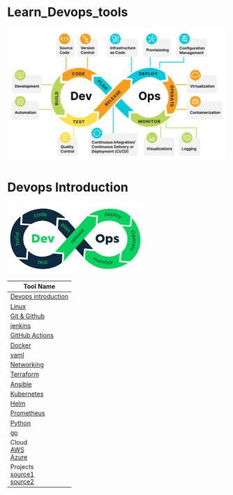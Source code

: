 # Learn_Devops_tools



![Devops Tools](https://github.com/Charan-happy/Learn_Devops_tools/blob/main/Images/Devops_intro/all_devops_tools.png)


# Devops Introduction

![Devops](https://github.com/Charan-happy/Learn_Devops_tools/blob/main/Images/Devops_intro/Devops_logo.png)

|Tool Name | 
| --- | 
| [Devops introduction](https://github.com/Charan-happy/Learn_Devops_tools/blob/main/Devops_Introduction.md)|
| [Linux ](https://github.com/Charan-happy/Learn_Devops_tools/blob/main/linux.md)
| [Git & Github](https://github.com/Charan-happy/Learn_Devops_tools/tree/main/Git%20and%20Github)
| [jenkins ](https://github.com/Charan-happy/Learn_Devops_tools/tree/main/Jenkins)
| [GitHub Actions](https://github.com/charan-happy/DevopsWithCharan/tree/main/GithubActions/CompleteCourse) |
| [Docker ](https://github.com/Charan-happy/Learn_Devops_tools/blob/main/Docker.md)
| [yaml](https://github.com/Charan-happy/Learn_Devops_tools/blob/main/Yaml_Notes.md)
| [Networking](https://github.com/Charan-happy/Learn_Devops_tools/tree/main/Networking)
| [Terraform](https://github.com/Charan-happy/Learn_Devops_tools/tree/main/Terraform)
| [Ansible](https://github.com/Charan-happy/Learn_Devops_tools/tree/main/Ansible)
| [Kubernetes](https://github.com/Charan-happy/Learn_Devops_tools/tree/main/Kubernetes)
| [Helm](https://github.com/Charan-happy/Learn_Devops_tools/tree/main/helm)
| [Prometheus](https://github.com/Charan-happy/Learn_Devops_tools/tree/main/Monitoring)
| [Python](https://github.com/Charan-happy/Learn_Devops_tools/tree/main/python)
| [go](https://github.com/Charan-happy/Learn_Devops_tools/tree/main/Go%20Language)
| Cloud <br> [AWS](https://github.com/Charan-happy/AWS-Devops_Zero-to-Hero) <br> [Azure](https://github.com/charan-happy/charan-happy.github.io/tree/main/Azure)|
| Projects <br> [source1](https://github.com/Charan-happy/Devops_Realtime-Projects) <br> [source2](https://github.com/Charan-happy/My_Devops_Projects)


